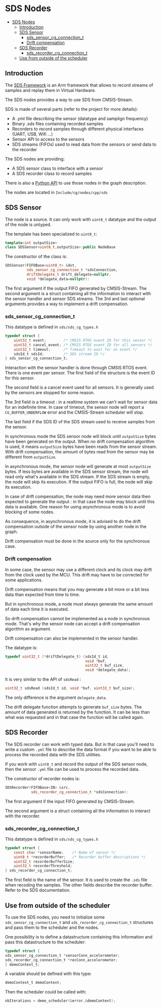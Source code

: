 # SDS Nodes

- [SDS Nodes](#sds-nodes)
  - [Introduction](#introduction)
  - [SDS Sensor](#sds-sensor)
    - [sds\_sensor\_cg\_connection\_t](#sds_sensor_cg_connection_t)
    - [Drift compensation](#drift-compensation)
  - [SDS Recorder](#sds-recorder)
    - [sds\_recorder\_cg\_connection\_t](#sds_recorder_cg_connection_t)
  - [Use from outside of the scheduler](#use-from-outside-of-the-scheduler)


## Introduction

The [SDS Framework](https://github.com/ARM-software/SDS-Framework/tree/main) is an Arm framework that allows to record streams of samples and replay them in Virtual Hardware.

The SDS nodes provides a way to use SDS from CMSIS-Stream.

SDS is made of several parts (refer to the project for more details):
* A .yml file describing the sensor (datatype and samplign frequency)
* Binary .sds files containing recorded samples
* Recorders to record samples through different physical interfaces (UART, USB, Wifi ...)
* Sensor API to access to the sensors
* SDS streams (FIFOs) used to read data from the sensors or send data to the recorder

The SDS nodes are providing:
* A SDS sensor class to interface with a sensor
* A SDS recorder class to record samples

There is also a [Python API](PythonSDS.md) to use those nodes in the graph description.

The nodes are located in `Include/cg/nodes/cpp/sds`

## SDS Sensor

The node is a source. It can only work with `uint8_t` datatype and the output of the node is untyped.

The template has been specialized to `uint8_t`:

```C++
template<int outputSize>
class SDSSensor<uint8_t,outputSize>:public NodeBase
```

The constructor of the class is:
```C++
SDSSensor(FIFOBase<uint8_t> &dst,
          sds_sensor_cg_connection_t *sdsConnection,
          driftDelegate_t drift_delegate=nullptr,
          void *delegate_data=nullptr):
```

The first argument if the output FIFO generated by CMSIS-Stream.
The second argument is a struct containing all the information to interact with the sensor handler and sensor SDS streams.
The 3rd and last optional arguments provides a way to implement a drift compensation.

### sds_sensor_cg_connection_t

This datatype is defined in `sds/sds_cg_types.h`

```C
typedef struct {
    uint32_t event;        /* CMSIS RTOS event ID for this sensor */
    uint32_t cancel_event; /* CMSIS RTOS event ID for all sensors */
    uint32_t timeout;      /* Timeout to wait for an event */
    sdsId_t sdsId;         /* SDS stream ID */
} sds_sensor_cg_connection_t;
```

Interaction with the sensor handler is done through CMSIS RTOS event.
There is one event per sensor. The first field of the structure is the event ID for this sensor.

The second field is a cancel event used for all sensors. It is generally used by the sensors are stopped for some reason.

The 3rd field is a timeout : in a realtime system we can't wait for sensor data for an indefinite time. In case of timeout, the sensor node will report a `CG_BUFFER_UNDERFLOW` error and the CMSIS-Stream scheduler will stop.

The last field if the SDS ID of the SDS stream used to receive samples from the sensor.

In synchronous mode the SDS sensor node will block until `outputSize` bytes have been generated on the output. When no drift compensation algorithm is used, it means `outputSize` bytes have been reads from the sensor stream.
With drift compensation, the amount of bytes read from the sensor may be different from `outputSize`.

In asynchronous mode, the sensor node will generate at most `outputSize` bytes. If less bytes are available in the SDS sensor stream, the node will read only what's available in the SDS stream.
If the SDS stream is empty, the node will skip its execution.
If the output FIFO is full, the node will skip its execution.

In case of drift compensation, the node may need more sensor data then expected to generate the output : in that case the node may block until this data is available. One reason for using asynchronous mode is to avoid blocking of some nodes.

As consequence, in asynchronous mode, it is advised to do the drift compensation outside of the sensor node by using another node in the graph.

Drift compensation must be done in the source only for the synchronous case.

### Drift compensation

In some case, the sensor may use a different clock and its clock may drift from the clock used by the MCU.
This drift may have to be corrected for some applications.

Drift compensation means that you may generate a bit more or a bit less data than expected from time to time.

But in synchronous mode, a node must always generate the same amount of data each time it is executed.

So drift compensation cannot be implemented as a node in synchronous mode. That's why the sensor node can accept a drift compensation algorithm as argument.

Drift compensation can also be implemented in the sensor handler.

The datatype is:

```C
typedef uint32_t (*driftDelegate_t) (sdsId_t id, 
                                     void *buf, 
                                     uint32_t buf_size,
                                     void *delegate_data);
```

It is very similar to the API of `sdsRead` :
```C
uint32_t sdsRead (sdsId_t id, void *buf, uint32_t buf_size);
```

The only difference is the argument `delegate_data`.

The drift delegate function attempts to generate `buf_size` bytes. The amount of data generated is returned by the function. It can be less than what was requested and in that case the function will be called again.

## SDS Recorder

The SDS recorder can work with typed data. But in that case you'll need to write a custom `.yml` file to describe the data format if you want to be able to process the recorded data with the SDS utilities.

If you work with `uint8_t` and record the output of the SDS sensor node, then the sensor `.yml` file can be used to process the recorded data.

The constructor of recorder nodes is:

```C++
SDSRecorder(FIFOBase<IN> &src,
            sds_recorder_cg_connection_t *sdsConnection):
```

The first argument if the input FIFO generated by CMSIS-Stream.

The second argument is a struct containing all the information to interact with the recorder.

### sds_recorder_cg_connection_t

This datatype is defined in `sds/sds_cg_types.h`

```C
typedef struct {
    const char *sensorName;    /* Name of sensor */
    uint8_t *recorderBuffer;   /* Recorder buffer descriptions */
    uint32_t recorderBufferSize;
    uint32_t recorderThreshold;
} sds_recorder_cg_connection_t;
```

The first field is the name of the sensor. It is used to create the `.sds` file when recoding the samples.
The other fields describe the recorder buffer. Refer to the SDS documentation.

## Use from outside of the scheduler

To use the SDS nodes, you need to initialize some `sds_sensor_cg_connection_t` and `sds_recorder_cg_connection_t` structures and pass them to the scheduler and the nodes.

One possibility is to define a datastructure containing this information and pass this datastructure to the scheduler:

```C
typedef struct {
sds_sensor_cg_connection_t *sensorConn_accelerometer;
sds_recorder_cg_connection_t *recConn_accelerometer;
} demoContext_t;
```

A variable should be defined with this type:

```C
demoContext_t demoContext;
```

Then the scheduler could be called with:

```C
nbIterations = demo_scheduler(&error,&demoContext);
```
